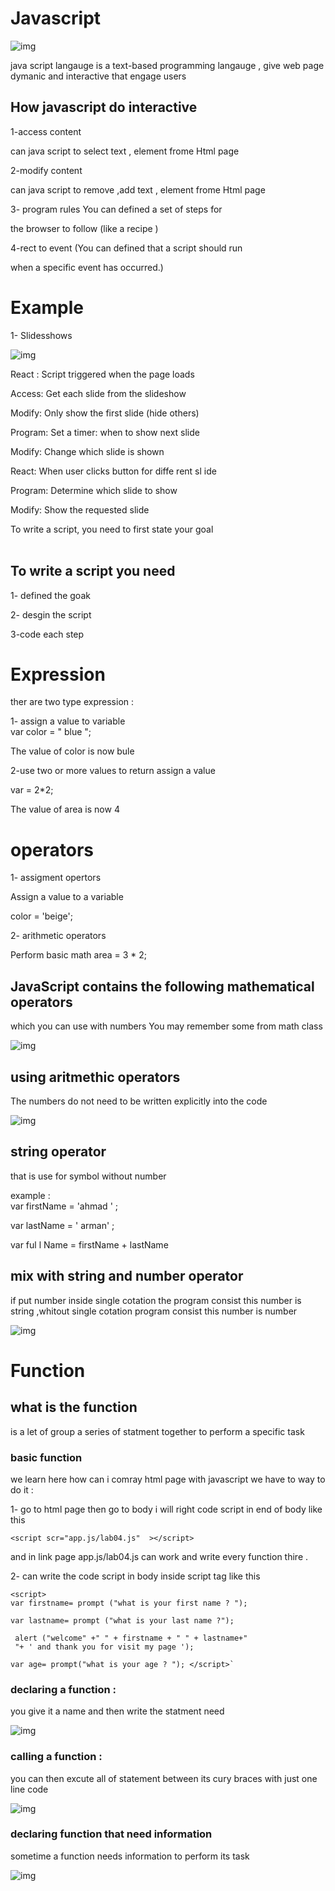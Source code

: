  # Javascript 
 ![img](assets/image3.webp)
 <br>
 

 java script langauge is a text-based programming langauge , give web page dymanic and interactive that engage users 
 

## How javascript do interactive 
 1-access content 

  can java script to select text , element frome Html page 

2-modify content 

  can java script to remove ,add  text , element frome Html page

3- program rules  You can defined a set of steps for

the browser to follow (like a recipe )

 4-rect to event (You can defined  that a script should run

when a specific event has occurred.)

# Example 

1- Slidesshows

![img](assets/888998.png)

React : Script triggered when the page loads

Access: Get each slide from the slideshow

Modify: Only show the first slide (hide others)

Program: Set a timer: when to show next slide

Modify: Change which slide is shown

React: When user clicks button for diffe rent sl ide

Program: Determine which slide to show

Modify: Show the requested slide

 To write a script, you need to first
state your goal
<br>
<br>


##  To write a script you need 

1- defined the goak

2- desgin the script

3-code each step 

# Expression 
 ther are two type expression : 

 1-  assign a value to variable  
 var color = " blue ";

 The value of color is now bule 

 2-use two or more values to return assign a value 

 var = 2*2;

The value of area is now 4

# operators
1- assigment opertors 

Assign a value to a variable

color = 'beige';

2- arithmetic operators

Perform basic math
area = 3 * 2;

## JavaScript contains the following mathematical operators
 which you can use with numbers
You may remember some from math class 

![img](assets/44.png)

## using aritmethic operators
The numbers do not need to be written explicitly into the code 

![img](assets/666666.png)

##  string operator
that is use for symbol without number 

 example : <br>
 var firstName = 'ahmad ' ;

var lastName = ' arman' ;

var ful l Name = firstName + lastName

## mix with string and number operator
if put number inside single cotation the program consist this number is string ,whitout single cotation program
consist this number is number 

![img](assets/56.png)

# Function 
## what is the function 
  is a let of group a series of statment together to perform a specific task 

###  basic function  
we learn here how can i comray html page with javascript we have to way to do it : 

1- go to html page then go to body i will right code script in end of body like this 

`<script scr="app.js/lab04.js"  ></script>`

and in link page app.js/lab04.js can work and write every function thire .

2- can write the code script in body inside script tag like this 

    <script>
    var firstname= prompt ("what is your first name ? ");

    var lastname= prompt ("what is your last name ?");

     alert ("welcome" +" " + firstname + " " + lastname+" 
     "+ ' and thank you for visit my page ');

    var age= prompt("what is your age ? "); </script>`

### declaring a function : 
 you give  it a name and then write the statment need  

 ![img](assets/hh.png)

### calling a function : 
you can then excute all of statement between its cury braces with just one line code 

![img](assets/777.png)

### declaring function that need information 
 sometime a function needs information to perform its task 

 ![img](assets/ppp.png)

